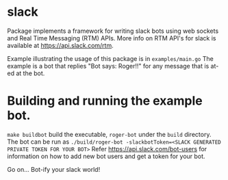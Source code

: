 # slack
Package implements a framework for writing slack bots using web sockets and Real Time Messaging (RTM) APIs. More info on RTM API's for slack is available at https://api.slack.com/rtm.

Example illustrating the usage of this package is in `examples/main.go`
The example is a bot that replies "Bot says: Roger!!" for any message that is at-ed at the bot.


# Building and running the example bot.
`make buildbot` build the executable, `roger-bot` under the `build` directory.
The bot can be run as `./build/roger-bot -slackbotToken=<SLACK GENERATED PRIVATE TOKEN FOR YOUR BOT>`
Refer https://api.slack.com/bot-users for information on how to add new bot users and get a token for your bot. 

Go on... Bot-ify your slack world!

